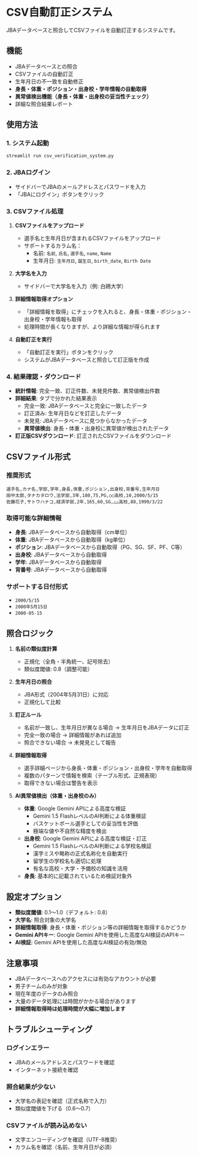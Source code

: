 # CSV自動訂正システム

JBAデータベースと照合してCSVファイルを自動訂正するシステムです。

## 機能

- JBAデータベースとの照合
- CSVファイルの自動訂正
- 生年月日の不一致を自動修正
- **身長・体重・ポジション・出身校・学年情報の自動取得**
- **異常値検出機能（身長・体重・出身校の妥当性チェック）**
- 詳細な照合結果レポート

## 使用方法

### 1. システム起動

```bash
streamlit run csv_verification_system.py
```

### 2. JBAログイン

- サイドバーでJBAのメールアドレスとパスワードを入力
- 「JBAにログイン」ボタンをクリック

### 3. CSVファイル処理

1. **CSVファイルをアップロード**
   - 選手名と生年月日が含まれるCSVファイルをアップロード
   - サポートするカラム名：
     - 名前: `名前`, `氏名`, `選手名`, `name`, `Name`
     - 生年月日: `生年月日`, `誕生日`, `birth_date`, `Birth Date`

2. **大学名を入力**
   - サイドバーで大学名を入力（例: 白鴎大学）

3. **詳細情報取得オプション**
   - 「詳細情報を取得」にチェックを入れると、身長・体重・ポジション・出身校・学年情報も取得
   - 処理時間が長くなりますが、より詳細な情報が得られます

4. **自動訂正を実行**
   - 「自動訂正を実行」ボタンをクリック
   - システムがJBAデータベースと照合して訂正版を作成

### 4. 結果確認・ダウンロード

- **統計情報**: 完全一致、訂正件数、未発見件数、異常値検出件数
- **詳細結果**: タブで分かれた結果表示
  - 完全一致: JBAデータベースと完全に一致したデータ
  - 訂正済み: 生年月日などを訂正したデータ
  - 未発見: JBAデータベースに見つからなかったデータ
  - **異常値検出**: 身長・体重・出身校に異常値が検出されたデータ
- **訂正版CSVダウンロード**: 訂正されたCSVファイルをダウンロード

## CSVファイル形式

### 推奨形式

```csv
選手名,カナ名,学部,学年,身長,体重,ポジション,出身校,背番号,生年月日
田中太郎,タナカタロウ,法学部,3年,180,75,PG,○○高校,10,2000/5/15
佐藤花子,サトウハナコ,経済学部,2年,165,60,SG,△△高校,88,1999/3/22
```

### 取得可能な詳細情報

- **身長**: JBAデータベースから自動取得（cm単位）
- **体重**: JBAデータベースから自動取得（kg単位）
- **ポジション**: JBAデータベースから自動取得（PG、SG、SF、PF、C等）
- **出身校**: JBAデータベースから自動取得
- **学年**: JBAデータベースから自動取得
- **背番号**: JBAデータベースから自動取得

### サポートする日付形式

- `2000/5/15`
- `2000年5月15日`
- `2000-05-15`

## 照合ロジック

1. **名前の類似度計算**
   - 正規化（全角・半角統一、記号除去）
   - 類似度閾値: 0.8（調整可能）

2. **生年月日の照合**
   - JBA形式（2004年5月31日）に対応
   - 正規化して比較

3. **訂正ルール**
   - 名前が一致し、生年月日が異なる場合 → 生年月日をJBAデータに訂正
   - 完全一致の場合 → 詳細情報があれば追加
   - 照合できない場合 → 未発見として報告

4. **詳細情報取得**
   - 選手詳細ページから身長・体重・ポジション・出身校・学年を自動取得
   - 複数のパターンで情報を検索（テーブル形式、正規表現）
   - 取得できない場合は警告を表示

5. **AI異常値検出（体重・出身校のみ）**
   - **体重**: Google Gemini APIによる高度な検証
     - Gemini 1.5 FlashレベルのAI判断による体重検証
     - バスケットボール選手としての妥当性を評価
     - 極端な値や不自然な精度を検出
   - **出身校**: Google Gemini APIによる高度な検証・訂正
     - Gemini 1.5 FlashレベルのAI判断による学校名検証
     - 漢字ミスや略称の正式名称化を自動実行
     - 留学生の学校名も適切に処理
     - 有名な高校・大学・予備校の知識を活用
   - **身長**: 基本的に記載されているため検証対象外

## 設定オプション

- **類似度閾値**: 0.1〜1.0（デフォルト: 0.8）
- **大学名**: 照合対象の大学名
- **詳細情報取得**: 身長・体重・ポジション等の詳細情報を取得するかどうか
- **Gemini APIキー**: Google Gemini APIを使用した高度なAI検証のAPIキー
- **AI検証**: Gemini APIを使用した高度なAI検証の有効/無効

## 注意事項

- JBAデータベースへのアクセスには有効なアカウントが必要
- 男子チームのみが対象
- 現在年度のデータのみ照合
- 大量のデータ処理には時間がかかる場合があります
- **詳細情報取得時は処理時間が大幅に増加します**

## トラブルシューティング

### ログインエラー
- JBAのメールアドレスとパスワードを確認
- インターネット接続を確認

### 照合結果が少ない
- 大学名の表記を確認（正式名称で入力）
- 類似度閾値を下げる（0.6〜0.7）

### CSVファイルが読み込めない
- 文字エンコーディングを確認（UTF-8推奨）
- カラム名を確認（名前、生年月日が必須）
